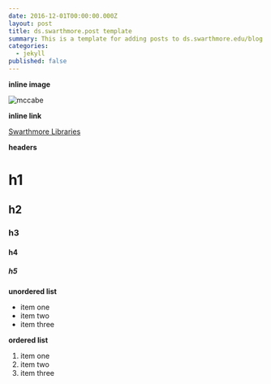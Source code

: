 ```yaml
---
date: 2016-12-01T00:00:00.000Z
layout: post
title: ds.swarthmore.post template
summary: This is a template for adding posts to ds.swarthmore.edu/blog
categories:
  - jekyll
published: false
---
```


**inline image**

![mccabe](https://avatars0.githubusercontent.com/u/23225106?v=3&s=200)

**inline link**

[Swarthmore Libraries](http://www.swarthmore.edu/libraries)

**headers**

# h1
## h2
### h3
#### h4
##### h5

**unordered list**

- item one
- item two
- item three

**ordered list**

1. item one
1. item two
1. item three
